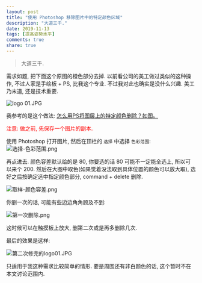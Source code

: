 ```yaml
---
layout: post
title: "使用 Photoshop 移除图片中的特定颜色区域"
description: "大道三千."
date: 2019-11-13
tags: [提高姿势水平]
comments: true
share: true
---
```


> 大道三千.

需求如题, 把下面这个原图的橙色部分去掉. 以前看公司的美工做过类似的这种操作, 不过人家是手绘板 + PS, 比我这个专业. 不过我对此也确实是没什么兴趣. 美工乃末道, 还是技术重要.

![logo 01.JPG](https://i.loli.net/2019/11/12/wdCylmA7scM2I3g.jpg)

我参考的是这个做法: [怎么用PS将图层上的特定颜色删除？如图。](https://zhidao.baidu.com/question/129884113.html)

<span style="color:red;">注意: 做之前, 先保存一个图片的副本.</span>

使用 Photoshop 打开图片, 然后在顶栏的 `选择` 中选择 `色彩范围`: ![选择-色彩范围.png](https://i.loli.net/2019/11/13/FGTs1QwLYmVZedO.png)

再点进去. 颜色容差默认给的是 80, 你要选的话 80 可能不一定能全选上, 所以可以来个 200. 然后在大图中取色(如果觉着没法取到具体位置的颜色可以放大取), 选好之后按确定选中指定颜色部分, command + delete 删除.

![取样-颜色容差.png](https://i.loli.net/2019/11/13/XrQlhYqNPMJzBgH.png)

你删一次的话, 可能有些边边角角顾及不到:

![第一次删除.png](https://i.loli.net/2019/11/13/qGM1huFBD4VHLvx.png)

这时候可以在触摸板上放大, 删第二次或是再多删除几次.

最后的效果是这样:

![第二次修完的logo01.JPG](https://i.loli.net/2019/11/13/U2Y8WNyOSKJtTxF.jpg)

只适用于我这种需求比较简单的情形. 要是周围还有非白颜色的话, 这个暂时不在本文讨论范围内.